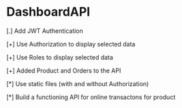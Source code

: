 # DashboardAPI

[.] Add JWT Authentication

[+] Use Authorization to display selected data

[+] Use Roles to display selected data

[+] Added Product and Orders to the API

[*] Use static files (with and without Authorization)

[*] Build a functioning API for online transactons for product